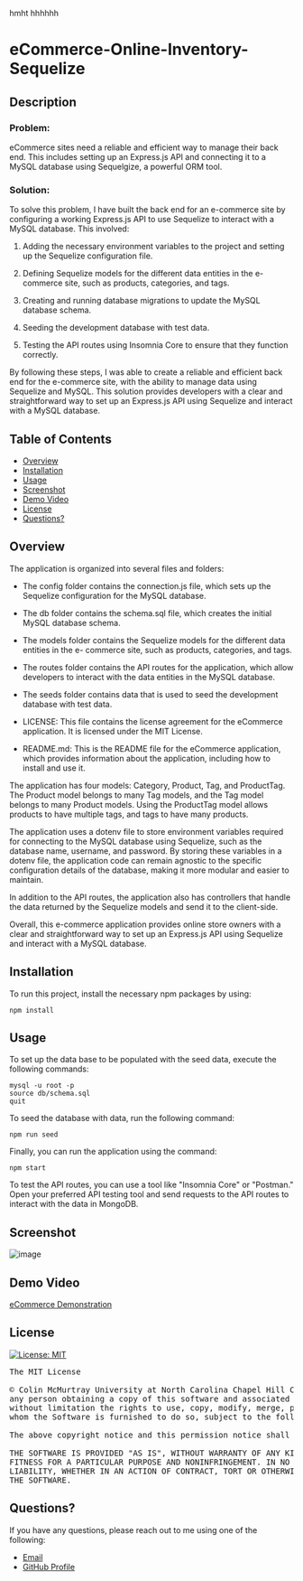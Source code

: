 hmht hhhhhh

# eCommerce-Online-Inventory-Sequelize

## Description

### Problem:
eCommerce sites need a reliable and efficient way to manage their back end. This includes 
setting up an Express.js API and connecting it to a MySQL database using Sequelgize, a powerful ORM tool.

### Solution:
To solve this problem, I have built the back end for an e-commerce site by configuring a working Express.js API to use Sequelize to interact with a MySQL 
database. This involved:

1. Adding the necessary environment variables to the project and setting up the Sequelize configuration file.

2. Defining Sequelize models for the different data entities in the e-commerce site, such as products, categories, and tags.

3. Creating and running database migrations to update the MySQL database schema.

4. Seeding the development database with test data.

5. Testing the API routes using Insomnia Core to ensure that they function correctly.

By following these steps, I was able to create a reliable and efficient back end for the e-commerce site, with the ability to manage data using Sequelize 
and MySQL. This solution provides developers with a clear and straightforward way to set up an Express.js API using Sequelize and interact with a MySQL 
database.

## Table of Contents
- [Overview](#overview)
- [Installation](#installation)
- [Usage](#usage)
- [Screenshot](#screenshot)
- [Demo Video](#demo)
- [License](#license)
- [Questions?](#quest)

## Overview 

The application is organized into several files and folders:

* The config folder contains the connection.js file, which sets up the Sequelize 
configuration for the MySQL database.

* The db folder contains the schema.sql file, which creates the initial MySQL database 
schema.

* The models folder contains the Sequelize models for the different data entities in the e-
commerce site, such as products, categories, and tags.

* The routes folder contains the API routes for the application, which allow developers to 
interact with the data entities in the MySQL database.

* The seeds folder contains data that is used to seed the development database with test 
data.

* LICENSE: This file contains the license agreement for the eCommerce application. It is licensed under the MIT License.

* README.md: This is the README file for the eCommerce application, which provides information about the application, including how to install and use it.

The application has four models: Category, Product, Tag, and ProductTag. The Product model 
belongs to many Tag models, and the Tag model belongs to many 
Product models. Using the ProductTag model allows products to have multiple tags, and tags 
to have many products.

The application uses a dotenv file to store environment variables required for connecting 
to the MySQL database using Sequelize, such as the database 
name, username, and password. By storing these variables in a dotenv file, the application code 
can remain agnostic to the specific configuration details of the 
database, making it more modular and easier to maintain.

In addition to the API routes, the application also has controllers that handle the data 
returned by the Sequelize models and send it to the client-side.

Overall, this e-commerce application provides online store owners with a clear and 
straightforward way to set up an Express.js API using Sequelize and
interact with a MySQL database.

## Installation 

To run this project, install the necessary npm packages by using:

```
npm install
```

## Usage

To set up the data base to be populated with the seed data, execute the following commands:

```
mysql -u root -p
source db/schema.sql
quit
```

To seed the database with data, run the following command:

```
npm run seed 
```

Finally, you can run the application using the command: 

```
npm start
```

To test the API routes, you can use a tool like "Insomnia Core" or "Postman." Open your preferred API testing tool and send requests to the API routes to 
interact with the data in MongoDB.

## Screenshot

![image](https://user-images.githubusercontent.com/112663656/216521080-b8715e4d-ff57-4dc3-bf47-58db92542cfd.png)


## Demo Video <a name="demo"></a>

<a href="https://drive.google.com/file/d/1XdVn1MfiiEsmpfYC9HA0WPymaHQdRvsc/view?usp=share_link">eCommerce Demonstration</a> 

## License

[![License: MIT](https://img.shields.io/badge/License-MIT-yellow.svg)](https://opensource.org/licenses/MIT)

<pre>
The MIT License

© Colin McMurtray University at North Carolina Chapel Hill Coding Bootcamp MIT License Copyright (c) 2023 Permission is hereby granted, free of charge, to 
any person obtaining a copy of this software and associated documentation files (the "Software"), to deal in the Software without restriction, including 
without limitation the rights to use, copy, modify, merge, publish, distribute, sublicense, and/or sell copies of the Software, and to permit persons to 
whom the Software is furnished to do so, subject to the following conditions:

The above copyright notice and this permission notice shall be included in all copies or substantial portions of the Software.

THE SOFTWARE IS PROVIDED "AS IS", WITHOUT WARRANTY OF ANY KIND, EXPRESS OR IMPLIED, INCLUDING BUT NOT LIMITED TO THE WARRANTIES OF MERCHANTABILITY, 
FITNESS FOR A PARTICULAR PURPOSE AND NONINFRINGEMENT. IN NO EVENT SHALL THE AUTHORS OR COPYRIGHT HOLDERS BE LIABLE FOR ANY CLAIM, DAMAGES OR OTHER 
LIABILITY, WHETHER IN AN ACTION OF CONTRACT, TORT OR OTHERWISE, ARISING FROM, OUT OF OR IN CONNECTION WITH THE SOFTWARE OR THE USE OR OTHER DEALINGS IN 
THE SOFTWARE.
</pre>

## Questions? <a name="quest"></a>

If you have any questions, please reach out to me using one of the following:

- [Email](mailto:mcmurtraycolin@gmail.com)
- [GitHub Profile](https://github.com/codingColinMcM)
